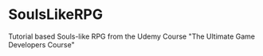 # SoulsLikeRPG
Tutorial based Souls-like RPG from the Udemy Course "The Ultimate Game Developers Course"
